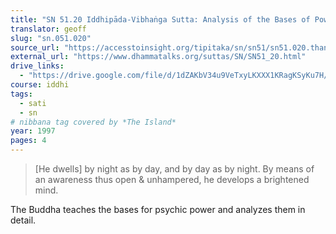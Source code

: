 ```yaml
---
title: "SN 51.20 Iddhipāda-Vibhaṅga Sutta: Analysis of the Bases of Power"
translator: geoff
slug: "sn.051.020"
source_url: "https://accesstoinsight.org/tipitaka/sn/sn51/sn51.020.than.html"
external_url: "https://www.dhammatalks.org/suttas/SN/SN51_20.html"
drive_links:
  - "https://drive.google.com/file/d/1dZAKbV34u9VeTxyLKXXX1KRagKSyKu7H/view?usp=drivesdk"
course: iddhi
tags:
  - sati
  - sn
# nibbana tag covered by *The Island*
year: 1997
pages: 4
---
```


> [He dwells] by night as by day, and by day as by night. By means of an awareness thus open & unhampered, he develops a brightened mind.

The Buddha teaches the bases for psychic power and analyzes them in detail.
